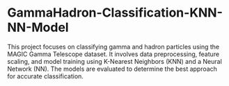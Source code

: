 # GammaHadron-Classification-KNN-NN-Model
This project focuses on classifying gamma and hadron particles using the MAGIC Gamma Telescope dataset. It involves data preprocessing, feature scaling, and model training using K-Nearest Neighbors (KNN) and a Neural Network (NN). The models are evaluated to determine the best approach for accurate classification.
